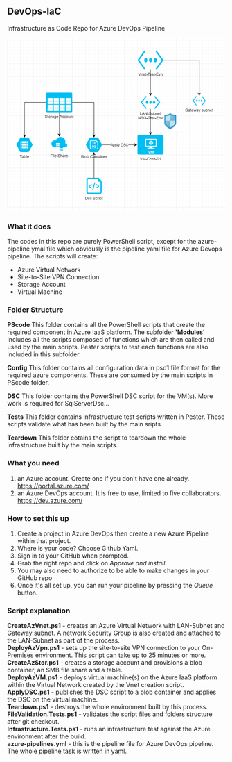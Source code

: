 ## DevOps-IaC  
  
Infrastructure as Code Repo for Azure DevOps Pipeline 

![AzureNetworkDiagram](/images/DevOps-IaC.png)

### What it does 
The codes in this repo are purely PowerShell script, except for the azure-pipeline ymal file which obviously is the pipeline yaml file for Azure Devops pipeline. The scripts will create:
* Azure Virtual Network 
* Site-to-Site VPN Connection 
* Storage Account
* Virtual Machine 

### Folder Structure
__PScode__ This folder contains all the PowerShell scripts that create the required component in Azure IaaS platform. The subfolder **'Modules'** includes all the scripts composed of functions which are then called and used by the main scripts. Pester scripts to test each functions are also included in this subfolder.

__Config__ This folder contains all configuration data in psd1 file format for the required azure components. These are consumed by the main scripts in PScode folder.

__DSC__   This folder contains the PowerShell DSC script for the VM(s). More work is required for SqlServerDsc...

__Tests__ This folder contains infrastructure test scripts written in Pester. These scripts validate what has been built by the main sripts.

__Teardown__ This folder cotains the script to teardown the whole infrastructure built by the main scripts.

### What you need
1. an Azure account. Create one if you don't have one already. https://portal.azure.com/
2. an Azure DevOps account. It is free to use, limited to five collaborators. https://dev.azure.com/

### How to set this up
1. Create a project in Azure DevOps then create a new Azure Pipeline within that project.
2. Where is your code? Choose Github Yaml.
3. Sign in to your GitHub when prompted.
4. Grab the right repo and click on *Approve and install*
5. You may also need to authorize to be able to make changes in your GitHub repo
6. Once it's all set up, you can run your pipeline by pressing the *Queue* button. 

### Script explanation
**CreateAzVnet.ps1** - creates an Azure Virtual Network with LAN-Subnet and Gateway subnet. A network Security Group is also created and attached to the LAN-Subnet as part of the process.  
**DeployAzVpn.ps1**  - sets up the site-to-site VPN connection to your On-Premises environment. This script can take up to 25 minutes or more.  
**CreateAzStor.ps1** - creates a storage account and provisions a blob container, an SMB file share and a table.  
**DeployAzVM.ps1**   - deploys virtual machine(s) on the Azure IaaS platform within the Virtual Network created by the Vnet creation script.  
**ApplyDSC.ps1**     - publishes the DSC script to a blob container and applies the DSC on the virtual machine.  
**Teardown.ps1**     - destroys the whole environment built by this process.  
**FileValidation.Tests.ps1** - validates the script files and folders structure after git checkout.  
**Infrastructure.Tests.ps1** - runs an infrastructure test against the Azure environment after the build.  
**azure-pipelines.yml** - this is the pipeline file for Azure DevOps pipeline. The whole pipeline task is written in yaml.  

